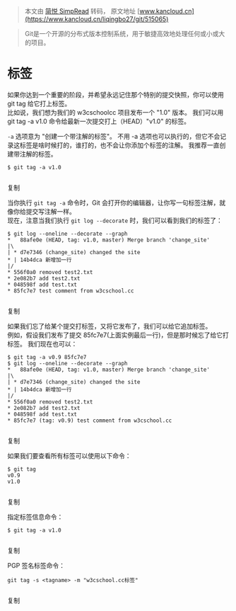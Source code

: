 > 本文由 [简悦 SimpRead](http://ksria.com/simpread/) 转码， 原文地址 [www.kancloud.cn](https://www.kancloud.cn/liqingbo27/git/515065)

> Git是一个开源的分布式版本控制系统，用于敏捷高效地处理任何或小或大的项目。

标签
==

如果你达到一个重要的阶段，并希望永远记住那个特别的提交快照，你可以使用 git tag 给它打上标签。  
比如说，我们想为我们的 w3cschoolcc 项目发布一个 "1.0" 版本。 我们可以用 git tag -a v1.0 命令给最新一次提交打上（HEAD）"v1.0" 的标签。

`-a` 选项意为 "创建一个带注解的标签"。 不用 -a 选项也可以执行的，但它不会记录这标签是啥时候打的，谁打的，也不会让你添加个标签的注解。 我推荐一直创建带注解的标签。

```
$ git tag -a v1.0


```

复制

当你执行 `git tag -a` 命令时，Git 会打开你的编辑器，让你写一句标签注解，就像你给提交写注解一样。  
现在，注意当我们执行 `git log --decorate` 时，我们可以看到我们的标签了：

```
$ git log --oneline --decorate --graph
*   88afe0e (HEAD, tag: v1.0, master) Merge branch 'change_site'
|\  
| * d7e7346 (change_site) changed the site
* | 14b4dca 新增加一行
|/  
* 556f0a0 removed test2.txt
* 2e082b7 add test2.txt
* 048598f add test.txt
* 85fc7e7 test comment from w3cschool.cc


```

复制

如果我们忘了给某个提交打标签，又将它发布了，我们可以给它追加标签。  
例如，假设我们发布了提交 85fc7e7(上面实例最后一行)，但是那时候忘了给它打标签。 我们现在也可以：

```
$ git tag -a v0.9 85fc7e7
$ git log --oneline --decorate --graph
*   88afe0e (HEAD, tag: v1.0, master) Merge branch 'change_site'
|\  
| * d7e7346 (change_site) changed the site
* | 14b4dca 新增加一行
|/  
* 556f0a0 removed test2.txt
* 2e082b7 add test2.txt
* 048598f add test.txt
* 85fc7e7 (tag: v0.9) test comment from w3cschool.cc


```

复制

如果我们要查看所有标签可以使用以下命令：

```
$ git tag
v0.9
v1.0


```

复制

指定标签信息命令：

```
$ git tag -a v1.0


```

复制

PGP 签名标签命令：

```
git tag -s <tagname> -m "w3cschool.cc标签"


```

复制